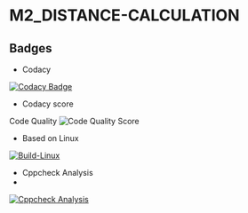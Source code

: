 # M2_DISTANCE-CALCULATION
## Badges

* Codacy

[![Codacy Badge](https://app.codacy.com/project/badge/Grade/c02f5df9c30e4da783ecdd952d950d27)](https://www.codacy.com/gh/sakthiraambalasundaram/M2_DISTANCE_METER/dashboard?utm_source=github.com&amp;utm_medium=referral&amp;utm_content=sakthiraambalasundaram/M2_DISTANCE_METER&amp;utm_campaign=Badge_Grade)

* Codacy score

Code Quality ![Code Quality Score](https://api.codiga.io/project/33055/status/svg)

* Based on Linux

[![Build-Linux](https://github.com/sakthiraambalasundaram/M2_DISTANCE_METER/blob/main/.github/workflows/Build%20on%20linux.yml/badge.svg)](https://github.com/sakthiraambalasundaram/M2_DISTANCE_METER/blob/main/.github/workflows/Build%20on%20linux.yml)

* Cppcheck Analysis
* 
[![Cppcheck Analysis](https://github.com/sakthiraambalasundaram/M2_DISTANCE_METER/blob/main/.github/workflows/cppcheck.yml/badge.svg)](https://github.com/sakthiraambalasundaram/M2_DISTANCE_METER/blob/main/.github/workflows/cppcheck.yml)

